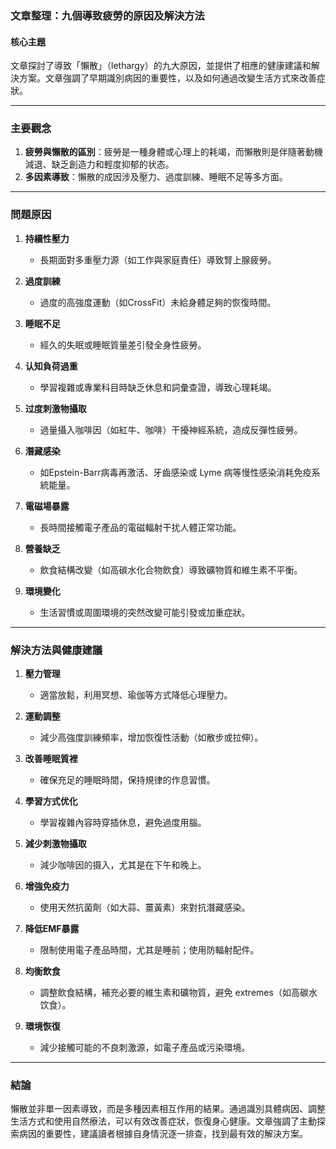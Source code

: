 ### 文章整理：九個導致疲勞的原因及解決方法

#### 核心主題
文章探討了導致「懶散」（lethargy）的九大原因，並提供了相應的健康建議和解決方案。文章強調了早期識別病因的重要性，以及如何通過改變生活方式來改善症狀。

---

### 主要觀念
1. **疲勞與懶散的區別**：疲勞是一種身體或心理上的耗竭，而懶散則是伴隨著動機減退、缺乏創造力和輕度抑郁的状态。
2. **多因素導致**：懶散的成因涉及壓力、過度訓練、睡眠不足等多方面。

---

### 問題原因
1. **持續性壓力**  
   - 長期面對多重壓力源（如工作與家庭責任）導致腎上腺疲勞。
   
2. **過度訓練**  
   - 過度的高強度運動（如CrossFit）未給身體足夠的恢復時間。

3. **睡眠不足**  
   - 經久的失眠或睡眠質量差引發全身性疲勞。

4. **认知負荷過重**  
   - 學習複雜或專業科目時缺乏休息和詞彙查證，導致心理耗竭。

5. **过度刺激物攝取**  
   - 過量攝入咖啡因（如紅牛、咖啡）干擾神經系統，造成反彈性疲勞。

6. **潛藏感染**  
   - 如Epstein-Barr病毒再激活、牙齒感染或 Lyme 病等慢性感染消耗免疫系統能量。

7. **電磁場暴露**  
   - 長時間接觸電子產品的電磁輻射干扰人體正常功能。

8. **營養缺乏**  
   - 飲食結構改變（如高碳水化合物飲食）導致礦物質和維生素不平衡。

9. **環境變化**  
   - 生活習慣或周圍環境的突然改變可能引發或加重症狀。

---

### 解決方法與健康建議
1. **壓力管理**  
   - 適當放鬆，利用冥想、瑜伽等方式降低心理壓力。
   
2. **運動調整**  
   - 減少高強度訓練頻率，增加恢復性活動（如散步或拉伸）。

3. **改善睡眠質裡**  
   - 確保充足的睡眠時間，保持規律的作息習慣。

4. **學習方式优化**  
   - 學習複雜內容時穿插休息，避免過度用腦。

5. **減少刺激物攝取**  
   - 減少咖啡因的摄入，尤其是在下午和晚上。

6. **增強免疫力**  
   - 使用天然抗菌劑（如大蒜、薑黃素）來對抗潛藏感染。
   
7. **降低EMF暴露**  
   - 限制使用電子產品時間，尤其是睡前；使用防輻射配件。

8. **均衡飲食**  
   - 調整飲食結構，補充必要的維生素和礦物質，避免 extremes（如高碳水饮食）。

9. **環境恢復**  
   - 減少接觸可能的不良刺激源，如電子產品或污染環境。

---

### 結論
懶散並非單一因素導致，而是多種因素相互作用的結果。通過識別具體病因、調整生活方式和使用自然療法，可以有效改善症狀，恢復身心健康。文章強調了主動探索病因的重要性，建議讀者根據自身情況逐一排查，找到最有效的解決方案。
